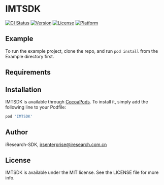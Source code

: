 # IMTSDK

[![CI Status](https://img.shields.io/travis/iResearch-SDK/IMTSDK.svg?style=flat)](https://travis-ci.org/iResearch-SDK/IMTSDK)
[![Version](https://img.shields.io/cocoapods/v/IMTSDK.svg?style=flat)](https://cocoapods.org/pods/IMTSDK)
[![License](https://img.shields.io/cocoapods/l/IMTSDK.svg?style=flat)](https://cocoapods.org/pods/IMTSDK)
[![Platform](https://img.shields.io/cocoapods/p/IMTSDK.svg?style=flat)](https://cocoapods.org/pods/IMTSDK)

## Example

To run the example project, clone the repo, and run `pod install` from the Example directory first.

## Requirements

## Installation

IMTSDK is available through [CocoaPods](https://cocoapods.org). To install
it, simply add the following line to your Podfile:

```ruby
pod 'IMTSDK'
```

## Author

iResearch-SDK, irsenterprise@iresearch.com.cn

## License

IMTSDK is available under the MIT license. See the LICENSE file for more info.
